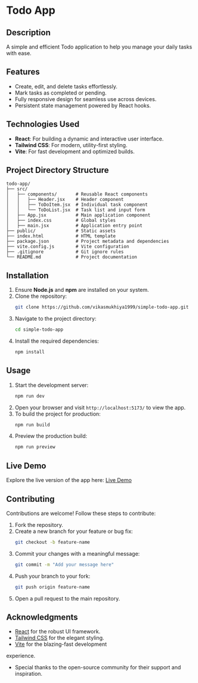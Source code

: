 # Todo App

## Description
A simple and efficient Todo application to help you manage your daily tasks with ease.

## Features
- Create, edit, and delete tasks effortlessly.
- Mark tasks as completed or pending.
- Fully responsive design for seamless use across devices.
- Persistent state management powered by React hooks.

## Technologies Used
- **React**: For building a dynamic and interactive user interface.
- **Tailwind CSS**: For modern, utility-first styling.
- **Vite**: For fast development and optimized builds.

## Project Directory Structure
```
todo-app/
├── src/
│   ├── components/       # Reusable React components
│   │   ├── Header.jsx    # Header component
│   │   ├── ToDoItem.jsx  # Individual task component
│   │   └── ToDoList.jsx  # Task list and input form
│   ├── App.jsx           # Main application component
│   ├── index.css         # Global styles
│   ├── main.jsx          # Application entry point
├── public/               # Static assets
├── index.html            # HTML template
├── package.json          # Project metadata and dependencies
├── vite.config.js        # Vite configuration
├── .gitignore            # Git ignore rules
└── README.md             # Project documentation
```

## Installation
1. Ensure **Node.js** and **npm** are installed on your system.
2. Clone the repository:
    ```bash
    git clone https://github.com/vikasmukhiya1999/simple-todo-app.git
    ```
3. Navigate to the project directory:
    ```bash
    cd simple-todo-app
    ```
4. Install the required dependencies:
    ```bash
    npm install
    ```

## Usage
1. Start the development server:
    ```bash
    npm run dev
    ```
2. Open your browser and visit `http://localhost:5173/` to view the app.
3. To build the project for production:
    ```bash
    npm run build
    ```
4. Preview the production build:
    ```bash
    npm run preview
    ```

## Live Demo
Explore the live version of the app here: [Live Demo](https://todo-app947.netlify.app/)  

## Contributing
Contributions are welcome! Follow these steps to contribute:
1. Fork the repository.
2. Create a new branch for your feature or bug fix:
    ```bash
    git checkout -b feature-name
    ```
3. Commit your changes with a meaningful message:
    ```bash
    git commit -m "Add your message here"
    ```
4. Push your branch to your fork:
    ```bash
    git push origin feature-name
    ```
5. Open a pull request to the main repository.

## Acknowledgments
- [React](https://reactjs.org/) for the robust UI framework.
- [Tailwind CSS](https://tailwindcss.com/) for the elegant styling.
- [Vite](https://vitejs.dev/) for the blazing-fast development 

experience.
- Special thanks to the open-source community for their support and inspiration.
